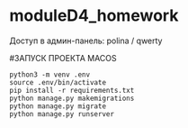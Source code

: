 # moduleD4_homework
Доступ в админ-панель: polina / qwerty

#ЗАПУСК ПРОЕКТА MACOS

```
python3 -m venv .env
source .env/bin/activate
pip install -r requirements.txt
python manage.py makemigrations
python manage.py migrate
python manage.py runserver
```

